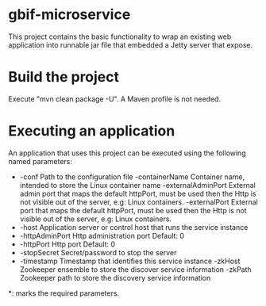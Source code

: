 gbif-microservice
=================

This project contains the basic functionality to wrap an existing web application into runnable jar file that embedded
a Jetty server that expose.

Build the project
=================
Execute "mvn clean package -U". A Maven profile is not needed.

Executing an application
=========================
An application that uses this project can be executed using the following named parameters:
  * -conf
       Path to the configuration file
    -containerName
       Container name, intended to store the Linux container name
    -externalAdminPort
       External admin port that maps the default httpPort, must be used then the
       Http is not visible out of the server, e.g: Linux containers.
    -externalPort
       External port that maps the default httpPort, must be used then the Http
       is not visible out of the server, e.g: Linux containers.
  * -host
       Application server or control host that runs the service instance
  * -httpAdminPort
       Http administration port
       Default: 0
  * -httpPort
       Http port
       Default: 0
  * -stopSecret
       Secret/password to stop the server
  * -timestamp
       Timestamp that identifies this service instance
    -zkHost
       Zookeeper ensemble to store the discover service information
    -zkPath
       Zookeeper path to store the discovery service information

*: marks the required parameters.
